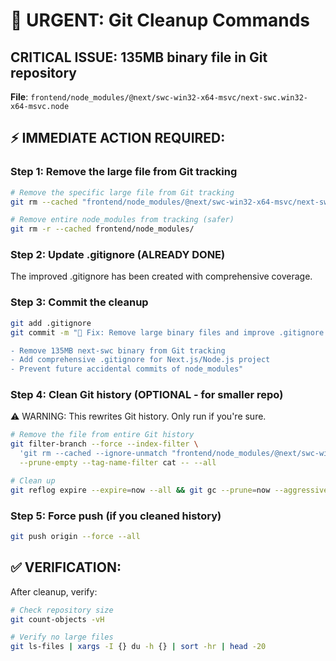 # 🚨 URGENT: Git Cleanup Commands

## CRITICAL ISSUE: 135MB binary file in Git repository

**File**: `frontend/node_modules/@next/swc-win32-x64-msvc/next-swc.win32-x64-msvc.node`

## ⚡ IMMEDIATE ACTION REQUIRED:

### Step 1: Remove the large file from Git tracking
```bash
# Remove the specific large file from Git tracking
git rm --cached "frontend/node_modules/@next/swc-win32-x64-msvc/next-swc.win32-x64-msvc.node"

# Remove entire node_modules from tracking (safer)
git rm -r --cached frontend/node_modules/
```

### Step 2: Update .gitignore (ALREADY DONE)
The improved .gitignore has been created with comprehensive coverage.

### Step 3: Commit the cleanup
```bash
git add .gitignore
git commit -m "🔧 Fix: Remove large binary files and improve .gitignore

- Remove 135MB next-swc binary from Git tracking
- Add comprehensive .gitignore for Next.js/Node.js project
- Prevent future accidental commits of node_modules"
```

### Step 4: Clean Git history (OPTIONAL - for smaller repo)
⚠️ WARNING: This rewrites Git history. Only run if you're sure.

```bash
# Remove the file from entire Git history
git filter-branch --force --index-filter \
  'git rm --cached --ignore-unmatch "frontend/node_modules/@next/swc-win32-x64-msvc/next-swc.win32-x64-msvc.node"' \
  --prune-empty --tag-name-filter cat -- --all

# Clean up
git reflog expire --expire=now --all && git gc --prune=now --aggressive
```

### Step 5: Force push (if you cleaned history)
```bash
git push origin --force --all
```

## ✅ VERIFICATION:
After cleanup, verify:
```bash
# Check repository size
git count-objects -vH

# Verify no large files
git ls-files | xargs -I {} du -h {} | sort -hr | head -20
```